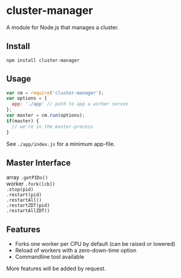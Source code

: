 # cluster-manager

A module for Node.js that manages a cluster.

## Install

`npm install cluster-manager`

## Usage

```js
var cm = require('cluster-manager');
var options = {
  app: './app' // path to app a worker serves
};
var master = cm.run(options);
if(master) {
  // we're in the master-process
}
```

See `./app/index.js` for a minimum app-file.

## Master Interface

array `.getPIDs()`  
worker `.fork([cb])`  
`.stop(pid)`  
`.restart(pid)`  
`.restartAll()`  
`.restartZDT(pid)`  
`.restartAllZDT()`  

## Features

 * Forks one worker per CPU by default (can be raised or lowered)
 * Reload of workers with a zero-down-time option
 * Commandline tool available

More features will be added by request.
